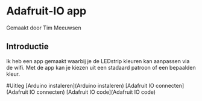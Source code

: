 # Adafruit-IO app

Gemaakt door Tim Meeuwsen

## Introductie
Ik heb een app gemaakt waarbij je de LEDstrip kleuren kan aanpassen via de wifi. Met de app kan je kiezen uit een stadaard patroon of een bepaalden kleur.

#Uitleg
[Arduino instaleren](Arduino instaleren)
[Adafruit IO connecten](Adafruit IO connecten)
[Adafruit IO code](Adafruit IO code)


